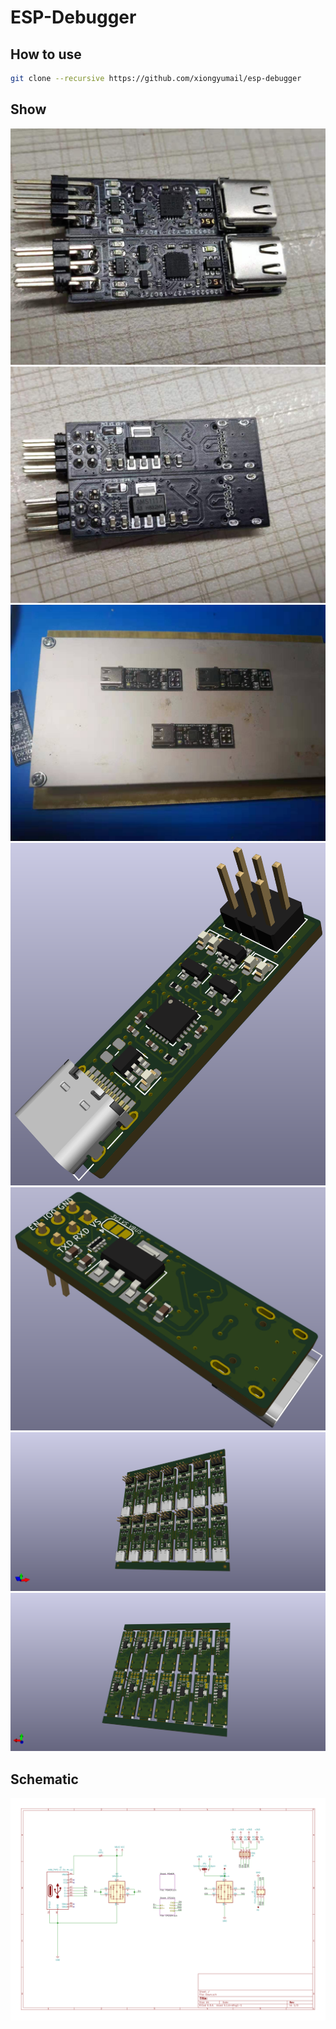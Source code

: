 # ESP-Debugger

## How to use
```bash
git clone --recursive https://github.com/xiongyumail/esp-debugger
```
## Show

![t2](output/t2.jpeg)
![t3](output/t3.jpg)
![t4](output/t4.jpeg)
![Down](output/Down.png)
![Down1](output/Down1.png)
![Down_cp_f](output/Down_cp_f.png)
![Down_cp_b](output/Down_cp_b.png)

## Schematic

![Down](output/Down.svg)